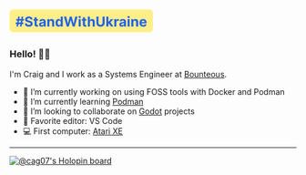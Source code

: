 [![Stand With Ukraine](https://raw.githubusercontent.com/vshymanskyy/StandWithUkraine/main/badges/StandWithUkraine.svg)](https://stand-with-ukraine.pp.ua)
---

### Hello! 👋🏻
I'm Craig and I work as a Systems Engineer at [Bounteous](https://bounteous.com/). 

- 🔭 I’m currently working on using FOSS tools with Docker and Podman
- 🌱 I’m currently learning [Podman](https://github.com/containers/podman/)
- 👯 I’m looking to collaborate on [Godot](https://github.com/godotengine/godot) projects
- 📝 Favorite editor: VS Code
- 💻 First computer: [Atari XE](https://en.wikipedia.org/wiki/Atari_8-bit_family)


---
[![@cag07's Holopin board](https://holopin.io/api/user/board?user=cag07)](https://holopin.io/@cag07)

<!--
**CAG07/CAG07** is a ✨ _special_ ✨ repository because its `README.md` (this file) appears on your GitHub profile.

Here are some ideas to get you started:

- 🔭 I’m currently working on ...
- 🌱 I’m currently learning ...
- 👯 I’m looking to collaborate on ...
- 🤔 I’m looking for help with ...
- 💬 Ask me about ...
- 📫 How to reach me: ...
- 😄 Pronouns: ...
- ⚡ Fun fact: ...
-->
